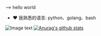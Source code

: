 <!--
### 关于我 👋

**Sseve/Sseve** is a ✨ _special_ ✨ repository because its `README.md` (this file) appears on your GitHub profile.

Here are some ideas to get you started:

- 🔭 I’m currently working on ...
- 🌱 I’m currently learning ...
- 👯 I’m looking to collaborate on ...
- 🤔 I’m looking for help with ...
- 💬 Ask me about ...
- 📫 How to reach me: ...
- 😄 Pronouns: ...
- ⚡ Fun fact: ...
- 🔭 从事linux系统运维相关的工作.
- 🤔 本github地址记录一些平时工作和学习中遇到到的一些知识和经验.
- ❤  我喜欢的语言: python、golang、bash.
- 😄 加油, 奥利给！
-->
--> hello world
- ❤  我熟悉的语言: python、golang、bash

![Image text](https://res.cloudinary.com/practicaldev/image/fetch/s--yYiDPnHh--/c_imagga_scale,f_auto,fl_progressive,h_420,q_auto,w_1000/https://thepracticaldev.s3.amazonaws.com/i/snu9zy2ywp0ftfcthda2.jpg)
[![Anurag's github stats](https://github-readme-stats.vercel.app/api?username=Sseve&show_icons=true&theme=radical)](https://github.com/Sseve/github-readme-stats)
